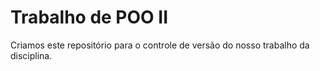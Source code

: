 # Trabalho de POO II
Criamos este repositório para o controle de versão do nosso trabalho da disciplina.
